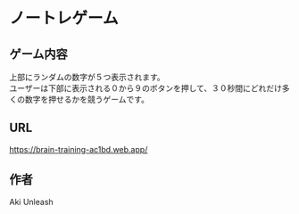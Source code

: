 # ノートレゲーム

## ゲーム内容

上部にランダムの数字が５つ表示されます。  
ユーザーは下部に表示される０から９のボタンを押して、３０秒間にどれだけ多くの数字を押せるかを競うゲームです。

## URL

https://brain-training-ac1bd.web.app/

## 作者

Aki Unleash
